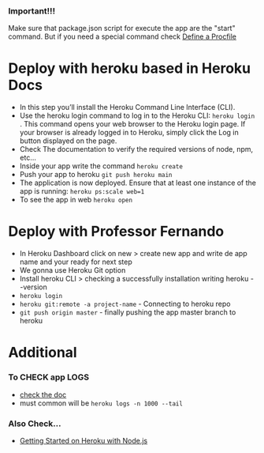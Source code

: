 ### Important!!!

Make sure that package.json script for execute the app are the "start" command.
But if you need a special command check [Define a Procfile](https://devcenter.heroku.com/articles/getting-started-with-nodejs#define-a-procfile)

# Deploy with heroku based in Heroku Docs

- In this step you’ll install the Heroku Command Line Interface (CLI).
- Use the heroku login command to log in to the Heroku CLI: `heroku login `. This command opens your web browser to the Heroku login page. If your browser is already logged in to Heroku, simply click the Log in button displayed on the page.
- Check The documentation to verify the required versions of node, npm, etc...
- Inside your app write the command ```heroku create```
- Push your app to heroku ```git push heroku main```
- The application is now deployed. Ensure that at least one instance of the app is running: ```heroku ps:scale web=1```
- To see the app in web ```heroku open```

# Deploy with Professor Fernando

- In Heroku Dashboard click on new > create new app and write de app name and your ready for next step
- We gonna use Heroku Git option
- Install heroku CLI > checking a successfully installation writing heroku --version
- ```heroku login```
- ```heroku git:remote -a project-name``` - Connecting to heroku repo
- ```git push origin master``` - finally pushing the app master branch to heroku

# Additional
### To CHECK app LOGS 
- [check the doc](https://devcenter.heroku.com/articles/getting-started-with-nodejs#view-logs)
- must common will be ```heroku logs -n 1000 --tail``` 

### Also Check...
- [Getting Started on Heroku with Node.js](https://devcenter.heroku.com/articles/getting-started-with-nodejs)